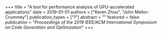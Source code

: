 +++
title = "A tool for performance analysis of GPU-accelerated applications"
date = 2019-01-01
authors = ["Keren Zhou", "John Mellor-Crummey"]
publication_types = ["1"]
abstract = ""
featured = false
publication = "*Proceedings of the 2019 IEEE/ACM International Symposium on Code Generation and Optimization*"
+++

